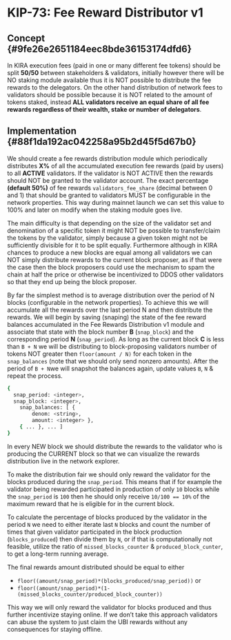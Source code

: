 # KIP-73: Fee Reward Distributor v1

## Concept {#9fe26e2651184eec8bde36153174dfd6}


In KIRA execution fees (paid in one or many different fee tokens) should be split **50/50** between stakeholders & validators, initially however there will be NO staking module available thus it is NOT possible to distribute the fee rewards to the delegators. On the other hand distribution of network fees to validators should be possible because it is NOT related to the amount of tokens staked, instead **ALL validators receive an equal share of all fee rewards regardless of their wealth, stake or number of delegators**.


## Implementation {#88f1da192ac042258a95b2d45f5d67b0}


We should create a fee rewards distribution module which periodically distributes **X%** of all the accumulated execution fee rewards (paid by users) to all **ACTIVE** validators. If the validator is NOT ACTIVE then the rewards should NOT be granted to the validator account. The exact percentage **(default 50%)** of fee rewards `validators_fee_share` (decimal between 0 and 1) that should be granted to validators MUST be configurable in the network properties. This way during mainnet launch we can set this value to 100% and later on modify when the staking module goes live.


The main difficulty is that depending on the size of the validator set and denomination of a specific token it might NOT be possible to transfer/claim the tokens by the validator, simply because a given token might not be sufficiently divisible for it to be split equally. Furthermore although in KIRA chances to produce a new blocks are equal among all validators we can NOT simply distribute rewards to the current block proposer, as if that were the case then the block proposers could use the mechanism to spam the chain at half the price or otherwise be incentivized to DDOS other validators so that they end up being the block proposer.


By far the simplest method is to average distribution over the period of N blocks (configurable in the network properties). To achieve this we will accumulate all the rewards over the last period N and then distribute the rewards. We will begin by saving (snaping) the state of the fee reward balances accumulated in the Fee Rewards Distribution v1 module and associate that state with the block number **B** (`snap_block`) and the corresponding period **N** (`snap_period`). As long as the current block **C** is less than `B + N` we will be distributing to block-proposing validators number of tokens NOT greater then `floor(amount / N)` for each token in the `snap_balances` (note that we should only send nonzero amounts). After the period of `B + N`we will snapshot the balances again, update values `B`, `N` & repeat the process.


```bash
{
  snap_period: <integer>,
  snap_block: <integer>,
	snap_balances: [ { 
		denom: <string>, 
		amount: <integer> }, 
	{ ... }, ... ]
}
```


In every NEW block we should distribute the rewards to the validator who is producing the CURRENT block so that we can visualize the rewards distribution live in the network explorer.


To make the distribution fair we should only reward the validator for the blocks produced during the `snap_period`. This means that if for example the validator being rewarded participated in production of only `10` blocks while the `snap_period` is `100` then he should only receive `10/100 == 10%` of the maximum reward that he is eligible for in the current block. 


To calculate the percentage of blocks produced by the validator in the period `N` we need to either iterate last `N` blocks and count the number of times that given validator participated in the block production (`blocks_produced`) then divide them by `N`, or if that is computationally not feasible, utilize the ratio of `missed_blocks_counter` & `produced_block_cunter`, to get a long-term running average. 


The final rewards amount distributed should be equal to either

- `floor((amount/snap_period)*(blocks_produced/snap_period))` or
- `floor((amount/snap_period)*(1-(missed_blocks_counter/produced_block_counter))`

This way we will only reward the validator for blocks produced and thus further incentivize staying online. If we don’t take this approach validators can abuse the system to just claim the UBI rewards without any consequences for staying offline.
